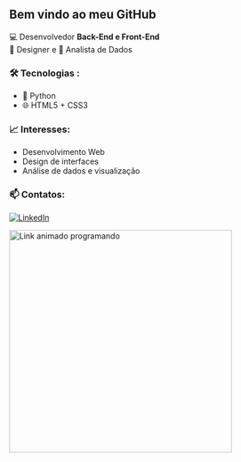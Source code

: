 
## Bem vindo ao meu GitHub

💻 Desenvolvedor **Back-End e Front-End**  
🎨 Designer e 🧠 Analista de Dados  

### 🛠️ Tecnologias :
- 🐍 Python
- 🌐 HTML5 + CSS3

### 📈 Interesses:
- Desenvolvimento Web  
- Design de interfaces  
- Análise de dados e visualização   

### 📫 Contatos:
[![LinkedIn](https://img.shields.io/badge/-Felipe%20Campos-blue?style=flat-square&logo=Linkedin&logoColor=white&link=https://br.linkedin.com/in/felipe-campos-583003112)](https://br.linkedin.com/in/felipe-campos-583003112)


<img src="[https://media.giphy.com/media/CuuSHzuc0O166MRfjt/giphy.gif](https://64.media.tumblr.com/9588ab5a85924b907dee32d491344a8c/tumblr_op0qs2zShX1rb1rgoo1_540.gif)" width="400" alt="Link animado programando">
